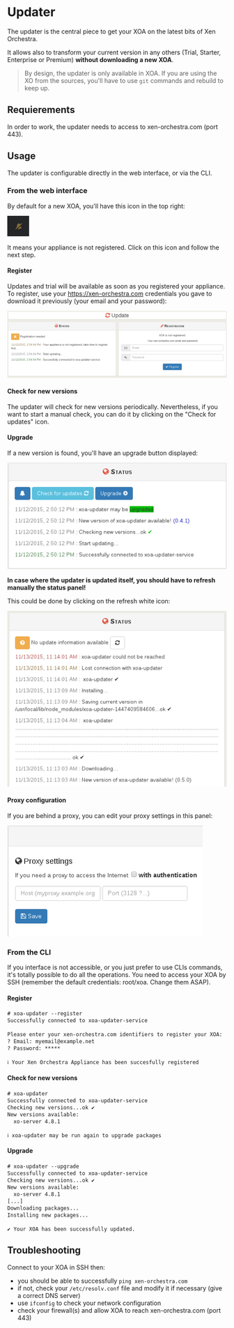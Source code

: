# Updater

The updater is the central piece to get your XOA on the latest bits of Xen Orchestra.

It allows also to transform your current version in any others (Trial, Starter, Enterprise or Premium) **without downloading a new XOA**.

> By design, the updater is only available in XOA. If you are using the XO from the sources, you'll have to use `git` commands and rebuild to keep up.

## Requierements

In order to work, the updater needs to access to xen-orchestra.com (port 443).

## Usage

The updater is configurable directly in the web interface, or via the CLI.

### From the web interface

By default for a new XOA, you'll have this icon in the top right:

![](updater_notreg.png)

It means your appliance is not registered. Click on this icon and follow the next step.

#### Register

Updates and trial will be available as soon as you registered your appliance. To register, use your https://xen-orchestra.com credentials you gave to download it previously (your email and your password):

![](updater_reg.png)

#### Check for new versions

The updater will check for new versions periodically. Nevertheless, if you want to start a manual check, you can do it by clicking on the "Check for updates" icon.

#### Upgrade

If a new version is found, you'll have an upgrade button displayed:

![](regupdate.png)

**In case where the updater is updated itself, you should have to refresh manually the status panel!**

This could be done by clicking on the refresh white icon:

![](refreshupdater.png)

#### Proxy configuration

If you are behind a proxy, you can edit your proxy settings in this panel:

![](regproxy.png)

### From the CLI

If you interface is not accessible, or you just prefer to use CLIs commands, it's totally possible to do all the operations. You need to access your XOA by SSH (remember the default credentials: root/xoa. Change them ASAP).

#### Register

```
# xoa-updater --register
Successfully connected to xoa-updater-service

Please enter your xen-orchestra.com identifiers to register your XOA:
? Email: myemail@example.net
? Password: *****

ℹ Your Xen Orchestra Appliance has been succesfully registered
```

#### Check for new versions

```
# xoa-updater
Successfully connected to xoa-updater-service
Checking new versions...ok ✔
New versions available:
  xo-server 4.8.1

ℹ xoa-updater may be run again to upgrade packages

```

#### Upgrade

```
# xoa-updater --upgrade
Successfully connected to xoa-updater-service
Checking new versions...ok ✔
New versions available:
  xo-server 4.8.1
[...]
Downloading packages...
Installing new packages...

✔ Your XOA has been successfully updated.

```

## Troubleshooting

Connect to your XOA in SSH then:

* you should be able to successfully `ping xen-orchestra.com`
* if not, check your `/etc/resolv.conf` file and modify it if necessary (give a correct DNS server)
* use `ifconfig` to check your network configuration
* check your firewall(s) and allow XOA to reach xen-orchestra.com (port 443)